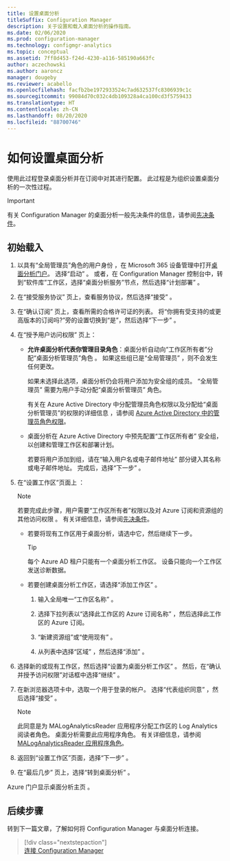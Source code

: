 ```yaml
---
title: 设置桌面分析
titleSuffix: Configuration Manager
description: 关于设置和载入桌面分析的操作指南。
ms.date: 02/06/2020
ms.prod: configuration-manager
ms.technology: configmgr-analytics
ms.topic: conceptual
ms.assetid: 7ff8d453-f24d-4230-a116-585190a663fc
author: aczechowski
ms.author: aaroncz
manager: dougeby
ms.reviewer: acabello
ms.openlocfilehash: facfb2be1972933524c7ad632537fc8306939c1c
ms.sourcegitcommit: 99084d70c032c4db109328a4ca100cd3f5759433
ms.translationtype: HT
ms.contentlocale: zh-CN
ms.lasthandoff: 08/20/2020
ms.locfileid: "88700746"
---
```

# <a name="how-to-set-up-desktop-analytics"></a>如何设置桌面分析

使用此过程登录桌面分析并在订阅中对其进行配置。 此过程是为组织设置桌面分析的一次性过程。  

> [!Important]  
> 有关 Configuration Manager 的桌面分析一般先决条件的信息，请参阅[先决条件](overview.md#prerequisites)。  

## <a name="initial-onboarding"></a>初始载入

1. 以具有“全局管理员”角色的用户身份  ，在 Microsoft 365 设备管理中打开[桌面分析门户](https://aka.ms/desktopanalytics)。 选择“启动”  。 或者，在 Configuration Manager 控制台中，转到“软件库”工作区，选择“桌面分析服务”节点，然后选择“计划部署”    。

2. 在“接受服务协议”  页上，查看服务协议，然后选择“接受”  。  

3. 在“确认订阅”  页上，查看所需的合格许可证的列表。 将“你拥有受支持的或更高版本的订阅吗?”旁的设置切换到“是”，然后选择“下一步”    。  

4. 在“授予用户访问权限”  页上：

    - **允许桌面分析代表你管理目录角色**：桌面分析自动向“工作区所有者”分配“桌面分析管理员”角色   。 如果这些组已是“全局管理员”  ，则不会发生任何更改。

        如果未选择此选项，桌面分析仍会将用户添加为安全组的成员。 “全局管理员”  需要为用户手动分配“桌面分析管理员”  角色。

        有关在 Azure Active Directory 中分配管理员角色权限以及分配给“桌面分析管理员”的权限的详细信息  ，请参阅 [Azure Active Directory 中的管理员角色权限](/azure/active-directory/users-groups-roles/directory-assign-admin-roles)。  

    - 桌面分析在 Azure Active Directory 中预先配置“工作区所有者”  安全组，以创建和管理工作区和部署计划。

        若要将用户添加到组，请在“输入用户名或电子邮件地址”  部分键入其名称或电子邮件地址。 完成后，选择“下一步”  。

5. 在“设置工作区”页面上  ：  

    > [!NOTE]  
    > 若要完成此步骤，用户需要“工作区所有者”权限以及对 Azure 订阅和资源组的其他访问权限  。 有关详细信息，请参阅[先决条件](overview.md#prerequisites)。  

    - 若要将现有工作区用于桌面分析，请选中它，然后继续下一步。  

        > [!TIP]  
        > 每个 Azure AD 租户只能有一个桌面分析工作区。 设备只能向一个工作区发送诊断数据。  

    - 若要创建桌面分析工作区，请选择“添加工作区”  。  

        1. 输入全局唯一“工作区名称”  。

        2. 选择下拉列表以“选择此工作区的 Azure 订阅名称”  ，然后选择此工作区的 Azure 订阅。  

        3. “新建资源组”或“使用现有”   。

        4. 从列表中选择“区域”  ，然后选择“添加”  。  

6. 选择新的或现有工作区，然后选择“设置为桌面分析工作区”  。  然后，在“确认并授予访问权限”对话框中选择“继续”   。  

7. 在新浏览器选项卡中，选取一个用于登录的帐户。 选择“代表组织同意”  ，然后选择“接受”  。  

    > [!Note]  
    > 此同意是为 MALogAnalyticsReader 应用程序分配工作区的 Log Analytics 阅读者角色。 桌面分析需要此应用程序角色。 有关详细信息，请参阅 [MALogAnalyticsReader 应用程序角色](troubleshooting.md#bkmk_MALogAnalyticsReader)。  

8. 返回到“设置工作区”页面，选择“下一步”   。  

9. 在“最后几步”  页上，选择“转到桌面分析”  。

Azure 门户显示桌面分析主页  。

## <a name="next-steps"></a>后续步骤

转到下一篇文章，了解如何将 Configuration Manager 与桌面分析连接。
> [!div class="nextstepaction"]  
> [连接 Configuration Manager](connect-configmgr.md)